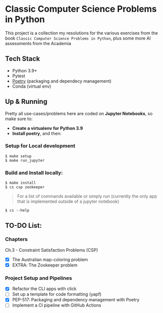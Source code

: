 # Classic Computer Science Problems in Python

This project is a collection my resolutions for the various exercises from the book 
`Classic Computer Science Problems in Python`, plus some more AI assessments from the Academia

## Tech Stack
- Python 3.9+
- Pytest
- [Poetry](https://python-poetry.org/docs/)  (packaging and dependecy management)
- Conda (virtual env)

## Up & Running

Pretty all use-cases/problems here are coded on **Jupyter Notebooks**, so make sure to:
- **Create a virtualenv for Python 3.9**
- **Install poetry**, and then:

### Setup for Local development
```
$ make setup
$ make run_jupyter
```
### Build and Install locally:
```
$ make install
$ cs csp zookeeper
```

> For a list of commands available or simply run (currently the only app that is implemented outside of a jupyter notebook)
```
$ cs --help
``` 

## TO-DO List:

### Chapters
Ch.3 - Constraint Satisfaction Problems (CSP) 
- [x] The Australian map-coloring problem
- [x] EXTRA: The Zookeeper problem

### Project Setup and Pipelines
- [x] Refactor the CLI apps with click
- [ ] Set up a template for code formatting (yapf)
- [x] PEP-517: Packaging and dependency management with Poetry
- [ ] Implement a CI pipeline with GitHub Actions
